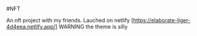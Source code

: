 #NFT 

An nft project with my friends. Lauched on netlify [https://elaborate-liger-4d4eea.netlify.app/]
WARNING the theme is silly

